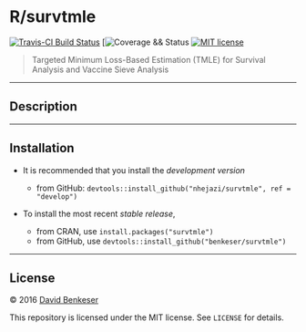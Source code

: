 # R/survtmle

[![Travis-CI Build
Status](https://travis-ci.org/nhejazi/survtmle.svg?branch=develop)](https://travis-ci.org/nhejazi/survtmle)
[![Coverage &&
Status](https://coveralls.io/repos/github/nhejazi/survtmle/badge.svg?branch=develop)
[![MIT
license](http://img.shields.io/badge/license-MIT-brightgreen.svg)](http://opensource.org/licenses/MIT)


> Targeted Minimum Loss-Based Estimation (TMLE) for Survival Analysis and
> Vaccine Sieve Analysis

---

## Description

---

## Installation

- It is recommended that you install the _development version_
  - from GitHub: `devtools::install_github("nhejazi/survtmle", ref = "develop")`

- To install the most recent _stable release_,
  - from CRAN, use `install.packages("survtmle")`
  - from GitHub, use `devtools::install_github("benkeser/survtmle")`

---

## License

&copy; 2016 [David Benkeser](http://www.benkeserstatistics.com)

This repository is licensed under the MIT license. See `LICENSE` for details.
